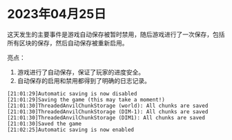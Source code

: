 # 2023年04月25日
这天发生的主要事件是游戏自动保存被暂时禁用，随后游戏进行了一次保存，包括所有区块的保存，然后自动保存被重新启用。

亮点：
1. 游戏进行了自动保存，保证了玩家的进度安全。
2. 自动保存的启用和禁用都得到了明确的日志记录。
```
[21:01:29]Automatic saving is now disabled
[21:01:29]Saving the game (this may take a moment!)
[21:01:30]ThreadedAnvilChunkStorage (world): All chunks are saved
[21:01:30]ThreadedAnvilChunkStorage (DIM-1): All chunks are saved
[21:01:30]ThreadedAnvilChunkStorage (DIM1): All chunks are saved
[21:01:30]Saved the game
[21:02:25]Automatic saving is now enabled
```
